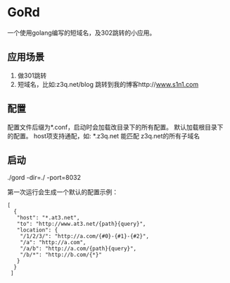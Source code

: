 # GoRd
一个使用golang编写的短域名，及302跳转的小应用。

## 应用场景 ##
1. 做301跳转
2. 短域名，比如:z3q.net/blog 跳转到我的博客http://www.s1n1.com

## 配置 ##
配置文件后缀为*.conf，启动时会加载改目录下的所有配置。 默认加载根目录下的配置。
host项支持通配，如: *.z3q.net 能匹配 z3q.net的所有子域名

## 启动 ##
./gord -dir=./ -port=8032

第一次运行会生成一个默认的配置示例：

    [
      {
       "host": "*.at3.net",
       "to": "http://www.at3.net/{path}{query}",
       "location": {
        "/1/2/3/": "http://a.com/{#0}-{#1}-{#2}",
        "/a": "http://a.com",
        "/a/b": "http://a.com/{path}{query}",
        "/b/*": "http://b.com/{*}"
       }
      }
     ]



